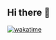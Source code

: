 ## Hi there 👋

[![wakatime](https://wakatime.com/badge/user/9523f78c-b349-4305-bc50-a37ae05e188b.svg?flat-square)](https://wakatime.com/@9523f78c-b349-4305-bc50-a37ae05e188b)

<!--
**dxnnv/dxnnv** is a ✨ _special_ ✨ repository because its `README.md` (this file) appears on your GitHub profile.

Here are some ideas to get you started:

- 🔭 I’m currently working on ...
- 🌱 I’m currently learning ...
- 👯 I’m looking to collaborate on ...
- 🤔 I’m looking for help with ...
- 💬 Ask me about ...
- 📫 How to reach me: ...
- 😄 Pronouns: ...
- ⚡ Fun fact: ...
-->
